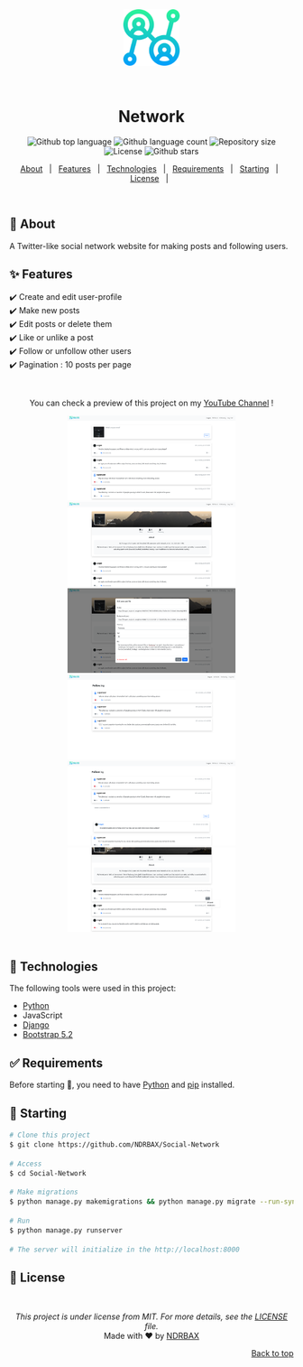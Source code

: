 <div align="center" id="top"> 
  <img src="./network/static/network/assets/social.png" alt="Commerce" height="100px"/>

&#xa0;

</div>

<h1 align="center">Network</h1>

<p align="center">
  <img alt="Github top language" src="https://img.shields.io/github/languages/top/NDRBAX/Social-Network?color=56BEB8"> <img alt="Github language count" src="https://img.shields.io/github/languages/count/NDRBAX/Social-Network?color=56BEB8"> <img alt="Repository size" src="https://img.shields.io/github/repo-size/NDRBAX/Social-Network?color=56BEB8"> <img alt="License" src="https://img.shields.io/github/license/NDRBAX/Social-Network?color=56BEB8"> <img alt="Github stars" src="https://img.shields.io/github/stars/NDRBAX/Social-Network?color=56BEB8" />
</p>

<p align="center">
  <a href="#dart-about">About</a> &#xa0; | &#xa0; 
  <a href="#sparkles-features">Features</a> &#xa0; | &#xa0;
  <a href="#rocket-technologies">Technologies</a> &#xa0; | &#xa0;
  <a href="#white_check_mark-requirements">Requirements</a> &#xa0; | &#xa0;
  <a href="#checkered_flag-starting">Starting</a> &#xa0; | &#xa0;
  <a href="#memo-license">License</a> &#xa0; | &#xa0;
</p>

<br>

## :dart: About

A Twitter-like social network website for making posts and following users.

## :sparkles: Features

:heavy_check_mark: Create and edit user-profile\
:heavy_check_mark: Make new posts\
:heavy_check_mark: Edit posts or delete them\
:heavy_check_mark: Like or unlike a post\
:heavy_check_mark: Follow or unfollow other users\
:heavy_check_mark: Pagination : 10 posts per page

</br>

<div align="center">
  <p>You can check a preview of this project on my <a href="https://youtu.be/_9zXYKbGCmA">YouTube Channel</a> !</p>
  <img src="./assets/preview-1.png" height="150px" />
  <img src="./assets/preview-2.png" height="150px" />
  <img src="./assets/preview-3.png" height="150px" />
  <img src="./assets/preview-4.png" height="150px" />
  <img src="./assets/preview-5.png" height="150px" />
  <img src="./assets/preview-6.png" height="150px" />
</div>

</br>

## :rocket: Technologies

The following tools were used in this project:

- [Python](https://www.python.org/)
- JavaScript
- [Django](https://www.djangoproject.com/)
- [Bootstrap 5.2](https://getbootstrap.com/docs/5.2/getting-started/introduction/)

## :white_check_mark: Requirements

Before starting :checkered_flag:, you need to have [Python](https://www.python.org/) and [pip](https://pypi.org/project/pip/) installed.

## :checkered_flag: Starting

```bash
# Clone this project
$ git clone https://github.com/NDRBAX/Social-Network

# Access
$ cd Social-Network

# Make migrations
$ python manage.py makemigrations && python manage.py migrate --run-syncdb

# Run
$ python manage.py runserver

# The server will initialize in the http://localhost:8000
```

## :memo: License

&#xa0;

<div align="center">

_This project is under license from MIT. For more details, see the [LICENSE](LICENSE.md) file._ \
Made with :heart: by <a href="https://github.com/NDRBAX" target="_blank">NDRBAX</a>

</div>

<div align="right">
<a href="#top">Back to top</a>
</div>
